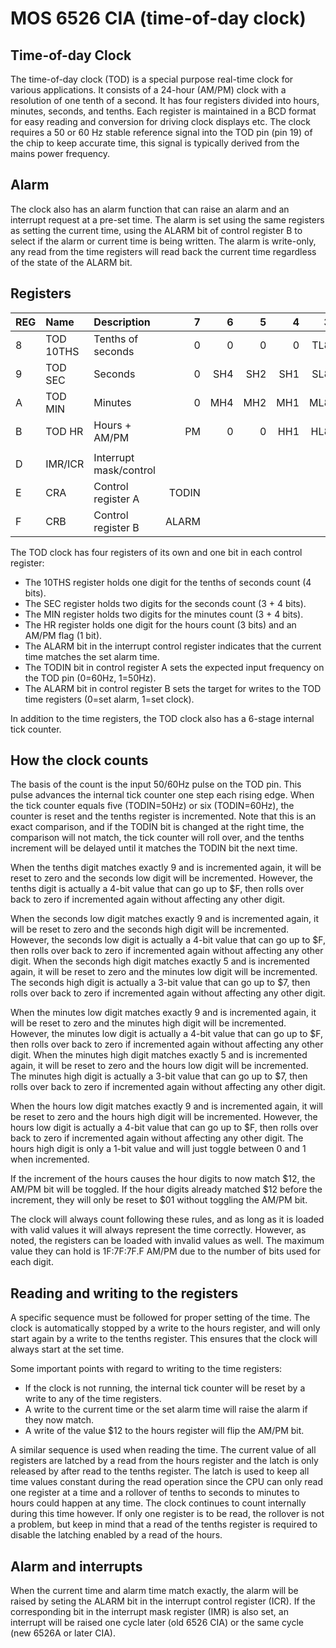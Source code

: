 # MOS 6526 CIA (time-of-day clock)

## Time-of-day Clock

The time-of-day clock (TOD) is a special purpose real-time clock for various applications. It consists of a 24-hour (AM/PM) clock with a resolution of one tenth of a second. It has four registers divided into hours, minutes, seconds, and tenths. Each register is maintained in a BCD format for easy reading and conversion for driving clock displays etc. The clock requires a 50 or 60 Hz stable reference signal into the TOD pin (pin 19) of the chip to keep accurate time, this signal is typically derived from the mains power frequency.

## Alarm

The clock also has an alarm function that can raise an alarm and an interrupt request at a pre-set time. The alarm is set using the same registers as setting the current time, using the ALARM bit of control register B to select if the alarm or current time is being written. The alarm is write-only, any read from the time registers will read back the current time regardless of the state of the ALARM bit.

## Registers

| REG | Name      | Description            |     7 |     6 |     5 |     4 |     3 |     2 |     1 |     0 |
|:----|:----------|:-----------------------|------:|------:|------:|------:|------:|------:|------:|------:|
| 8   | TOD 10THS | Tenths of seconds      |   0   |     0 |     0 |     0 |   TL8 |   TL4 |   TL2 |   TL1 |
| 9   | TOD SEC   | Seconds                |   0   |   SH4 |   SH2 |   SH1 |   SL8 |   SL4 |   SL2 |   SL1 |
| A   | TOD MIN   | Minutes                |   0   |   MH4 |   MH2 |   MH1 |   ML8 |   ML4 |   ML2 |   ML1 |
| B   | TOD HR    | Hours + AM/PM          |  PM   |     0 |     0 |   HH1 |   HL8 |   HL4 |   HL2 |   HL1 |
|     |           |                        |       |       |       |       |       |       |       |       |
| D   | IMR/ICR   | Interrupt mask/control |       |       |       |       |       | ALARM |       |       |
| E   | CRA       | Control register A     | TODIN |       |       |       |       |       |       |       |
| F   | CRB       | Control register B     | ALARM |       |       |       |       |       |       |       |

The TOD clock has four registers of its own and one bit in each control register:
* The 10THS register holds one digit  for the tenths of seconds count (4 bits).
* The SEC   register holds two digits for the seconds count (3 + 4 bits).
* The MIN   register holds two digits for the minutes count (3 + 4 bits).
* The HR    register holds one digit  for the hours count (3 bits) and an AM/PM flag (1 bit).
* The ALARM bit in the interrupt control register indicates that the current time matches the set alarm time.
* The TODIN bit in control register A sets the expected input frequency on the TOD pin (0=60Hz, 1=50Hz).
* The ALARM bit in control register B sets the target for writes to the TOD time registers (0=set alarm, 1=set clock).

In addition to the time registers, the TOD clock also has a 6-stage internal tick counter.

## How the clock counts

The basis of the count is the input 50/60Hz pulse on the TOD pin. This pulse advances the internal tick counter one step each rising edge. When the tick counter equals five (TODIN=50Hz) or six (TODIN=60Hz), the counter is reset and the tenths register is incremented. Note that this is an exact comparison, and if the TODIN bit is changed at the right time, the comparison will not match, the tick counter will roll over, and the tenths increment will be delayed until it matches the TODIN bit the next time.

When the tenths digit matches exactly 9 and is incremented again, it will be reset to zero and the seconds low digit will be incremented. However, the tenths digit is actually a 4-bit value that can go up to $F, then rolls over back to zero if incremented again without affecting any other digit.

When the seconds low digit matches exactly 9 and is incremented again, it will be reset to zero and the seconds high digit will be incremented. However, the seconds low digit is actually a 4-bit value that can go up to $F, then rolls over back to zero if incremented again without affecting any other digit. When the seconds high digit matches exactly 5 and is incremented again, it will be reset to zero and the minutes low digit will be incremented. The seconds high digit is actually a 3-bit value that can go up to $7, then rolls over back to zero if incremented again without affecting any other digit.

When the minutes low digit matches exactly 9 and is incremented again, it will be reset to zero and the minutes high digit will be incremented. However, the minutes low digit is actually a 4-bit value that can go up to $F, then rolls over back to zero if incremented again without affecting any other digit. When the minutes high digit matches exactly 5 and is incremented again, it will be reset to zero and the hours low digit will be incremented. The minutes high digit is actually a 3-bit value that can go up to $7, then rolls over back to zero if incremented again without affecting any other digit.

When the hours low digit matches exactly 9 and is incremented again, it will be reset to zero and the hours high digit will be incremented. However, the hours low digit is actually a 4-bit value that can go up to $F, then rolls over back to zero if incremented again without affecting any other digit. The hours high digit is only a 1-bit value and will just toggle between 0 and 1 when incremented.

If the increment of the hours causes the hour digits to now match $12, the AM/PM bit will be toggled.
If the hour digits already matched $12 before the increment, they will only be reset to $01 without toggling the AM/PM bit.

The clock will always count following these rules, and as long as it is loaded with valid values it will always represent the time correctly. However, as noted, the registers can be loaded with invalid values as well. The maximum value they can hold is 1F\:7F\:7F\.F AM/PM due to the number of bits used for each digit. 

## Reading and writing to the registers

A specific sequence must be followed for proper setting of the time. The clock is automatically stopped by a write to the hours register, and will only start again by a write to the tenths register. This ensures that the clock will always start at the set time.

Some important points with regard to writing to the time registers:
* If the clock is not running, the internal tick counter will be reset by a write to any of the time registers.
* A write to the current time or the set alarm time will raise the alarm if they now match.
* A write of the value $12 to the hours register will flip the AM/PM bit.

A similar sequence is used when reading the time. The current value of all registers are latched by a read from the hours register and the latch is only released by after read to the tenths register. The latch is used to keep all time values constant during the read operation since the CPU can only read one register at a time and a rollover of tenths to seconds to minutes to hours could happen at any time. The clock continues to count internally during this time however. If only one register is to be read, the rollover is not a problem, but keep in mind that a read of the tenths register is required to disable the latching enabled by a read of the hours.

## Alarm and interrupts

When the current time and alarm time match exactly, the alarm will be raised by seting the ALARM bit in the interrupt control register (ICR). If the corresponding bit in the interrupt mask register (IMR) is also set, an interrupt will be raised one cycle later (old 6526 CIA) or the same cycle (new 6526A or later CIA).
